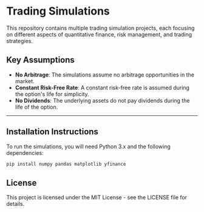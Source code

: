 # Trading Simulations

This repository contains multiple trading simulation projects, each focusing on different aspects of quantitative finance, risk management, and trading strategies. 

## Key Assumptions

- **No Arbitrage**: The simulations assume no arbitrage opportunities in the market.
- **Constant Risk-Free Rate**: A constant risk-free rate is assumed during the option's life for simplicity.
- **No Dividends**: The underlying assets do not pay dividends during the life of the option.

---

## Installation Instructions

To run the simulations, you will need Python 3.x and the following dependencies:

```bash
pip install numpy pandas matplotlib yfinance
```

## License
This project is licensed under the MIT License - see the LICENSE file for details.
